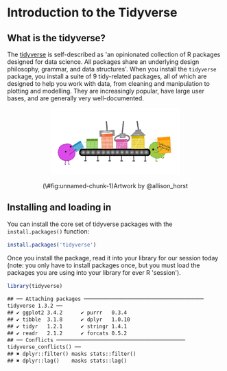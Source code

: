 # Introduction to the Tidyverse

## What is the tidyverse?

The [tidyverse](https://www.tidyverse.org/) is self-described as 'an opinionated collection of R packages designed for data science. All packages share an underlying design philosophy, grammar, and data structures'. When you install the `tidyverse` package, you install a suite of 9 tidy-related packages, all of which are designed to help you work with data, from cleaning and manipulation to plotting and modelling. They are increasingly popular, have large user bases, and are generally very well-documented. 

<div class="figure" style="text-align: center">
<img src="img/tidy_workflow.jpeg" alt="Artwork by @allison_horst" width="60%" />
<p class="caption">(\#fig:unnamed-chunk-1)Artwork by @allison_horst</p>
</div>

## Installing and loading in  

You can install the core set of tidyverse packages with the `install.packages()` function:


```r
install.packages('tidyverse')
```

Once you install the package, read it into your library for our session today (note: you only have to install packages once, but you must load the packages you are using into your library for ever R 'session').


```r
library(tidyverse)
```

```
## ── Attaching packages ─────────────────────────────────────── tidyverse 1.3.2 ──
## ✔ ggplot2 3.4.2      ✔ purrr   0.3.4 
## ✔ tibble  3.1.8      ✔ dplyr   1.0.10
## ✔ tidyr   1.2.1      ✔ stringr 1.4.1 
## ✔ readr   2.1.2      ✔ forcats 0.5.2 
## ── Conflicts ────────────────────────────────────────── tidyverse_conflicts() ──
## ✖ dplyr::filter() masks stats::filter()
## ✖ dplyr::lag()    masks stats::lag()
```

